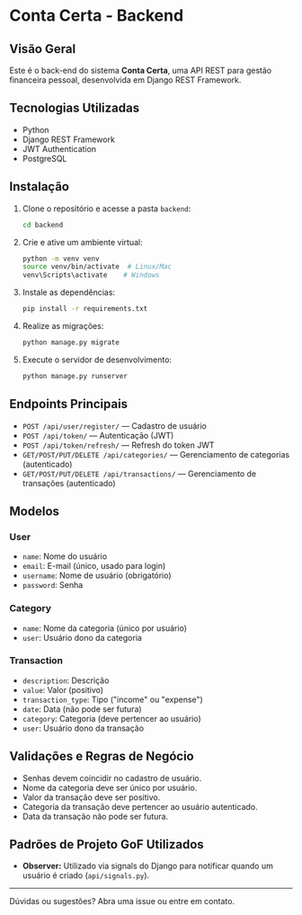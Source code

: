 # Conta Certa - Backend

## Visão Geral

Este é o back-end do sistema **Conta Certa**, uma API REST para gestão financeira pessoal, desenvolvida em Django REST Framework.

## Tecnologias Utilizadas
- Python
- Django REST Framework
- JWT Authentication
- PostgreSQL

## Instalação

1. Clone o repositório e acesse a pasta `backend`:
   ```bash
   cd backend
   ```
2. Crie e ative um ambiente virtual:
   ```bash
   python -m venv venv
   source venv/bin/activate  # Linux/Mac
   venv\Scripts\activate    # Windows
   ```
3. Instale as dependências:
   ```bash
   pip install -r requirements.txt
   ```
4. Realize as migrações:
   ```bash
   python manage.py migrate
   ```
5. Execute o servidor de desenvolvimento:
   ```bash
   python manage.py runserver
   ```

## Endpoints Principais

- `POST /api/user/register/` — Cadastro de usuário
- `POST /api/token/` — Autenticação (JWT)
- `POST /api/token/refresh/` — Refresh do token JWT
- `GET/POST/PUT/DELETE /api/categories/` — Gerenciamento de categorias (autenticado)
- `GET/POST/PUT/DELETE /api/transactions/` — Gerenciamento de transações (autenticado)

## Modelos

### User
- `name`: Nome do usuário
- `email`: E-mail (único, usado para login)
- `username`: Nome de usuário (obrigatório)
- `password`: Senha

### Category
- `name`: Nome da categoria (único por usuário)
- `user`: Usuário dono da categoria

### Transaction
- `description`: Descrição
- `value`: Valor (positivo)
- `transaction_type`: Tipo ("income" ou "expense")
- `date`: Data (não pode ser futura)
- `category`: Categoria (deve pertencer ao usuário)
- `user`: Usuário dono da transação

## Validações e Regras de Negócio
- Senhas devem coincidir no cadastro de usuário.
- Nome da categoria deve ser único por usuário.
- Valor da transação deve ser positivo.
- Categoria da transação deve pertencer ao usuário autenticado.
- Data da transação não pode ser futura.

## Padrões de Projeto GoF Utilizados
- **Observer:** Utilizado via signals do Django para notificar quando um usuário é criado (`api/signals.py`).

---

Dúvidas ou sugestões? Abra uma issue ou entre em contato.